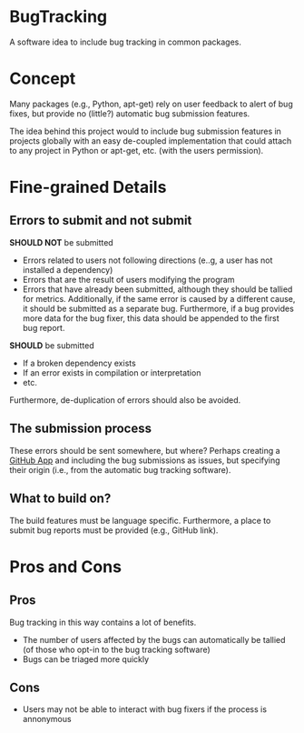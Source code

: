 # BugTracking
A software idea to include bug tracking in common packages.

# Concept
Many packages (e.g., Python, apt-get) rely on user feedback to alert of bug fixes, but provide no (little?) automatic bug submission features.

The idea behind this project would to include bug submission features in projects globally with an easy de-coupled implementation that could attach to any project in Python or apt-get, etc. (with the users permission).

# Fine-grained Details

## Errors to submit and not submit 

**SHOULD NOT** be submitted
* Errors related to users not following directions (e..g, a user has not installed a dependency)
* Errors that are the result of users modifying the program
* Errors that have already been submitted, although they should be tallied for metrics. Additionally, if the same error is caused by a different cause, it should be submitted as a separate bug. Furthermore, if a bug provides more data for the bug fixer, this data should be appended to the first bug report.

**SHOULD** be submitted
* If a broken dependency exists
* If an error exists in compilation or interpretation
* etc.

Furthermore, de-duplication of errors should also be avoided.

## The submission process
These errors should be sent somewhere, but where? Perhaps creating a [GitHub App](https://developer.github.com/apps/building-github-apps/creating-a-github-app/) and including the bug submissions as issues, but specifying their origin (i.e., from the automatic bug tracking software).

## What to build on?
The build features must be language specific.
Furthermore, a place to submit bug reports must be provided (e.g., GitHub link).

# Pros and Cons
## Pros
Bug tracking in this way contains a lot of benefits.
* The number of users affected by the bugs can automatically be tallied (of those who opt-in to the bug tracking software)
* Bugs can be triaged more quickly

## Cons
* Users may not be able to interact with bug fixers if the process is annonymous
